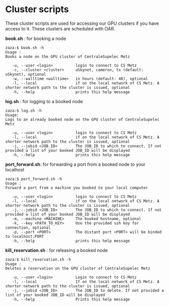 # Cluster scripts

These cluster scripts are used for accessing our GPU clusters if you have access to it. These clusters are scheduled with OAR. 

**book.sh** : for booking a node

	zaza:$ book.sh -h
	Usage :
	Books a node on the GPU cluster of CentraleSupelec Metz

	   -u, --user <login>          login to connect to CS Metz
	   -c, --cluster <cluster>     uSkynet, cameron, tx (default: uSkynet), optional
	   -w, --walltime <walltime>   in hours (default: 48), optional
	   -l, --local                 if on the local network of CS Metz. A shorter network path to the cluster is issued, optional
	   -h, --help                  prints this help message

**log.sh** : for logging to a booked node
					
	zaza:$ log.sh -h	
	Usage: 
	Logs to an already booked node on the GPU cluster of CentraleSupelec Metz

	   -u, --user <login>          login to connect to CS Metz
	   -l, --local                 if on the local network of CS Metz. A shorter network path to the cluster is issued, optional
	   -j, --jobid <JOB_ID>        The JOB_ID to which to connect. If not provided a list of your booked JOB_ID will be displayed
	   -h, --help                  prints this help message

**port_forward.sh**: for forwarding a port from a booked node to your localhost

	zaza:$ port_forward.sh -h
	Usage :
	Forward a port from a machine you booked to your local computer

	   -u, --user <login>          login to connect to CS Metz
	   -l, --local                 if on the local network of CS Metz. A shorter network path to the cluster is issued, optional
	   -j, --jobid <JOB_ID>        The JOB_ID to which to connect. If not provided a list of your booked JOB_ID will be displayed
	   -m, --machine <MACHINE>     The booked hostname, optional
	   -k, --key <PATH_TO_KEY>     Use the provided ssh key for connection, optional
	   -p, --port <PORT>           The distant port <PORT> will be binded to localhost:PORT
	   -h, --help                  prints this help message 

**kill_reservation.sh** : for releasing a booked node

	zaza:$ kill_reservation.sh -h
	Usage :
	Deletes a reservation on the GPU cluster of CentraleSupelec Metz

	   -u, --user <login>          Login to connect to CS Metz
	   -l, --local                 If on the local network of CS Metz. A shorter network path to the cluster is issued, optional
	   -j, --jobid <JOB_ID>        The JOB_ID to delete. If not provided a list of your booked JOB_ID will be displayed
	   -h, --help                  Prints this help message
